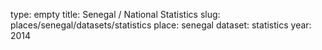 type: empty
title: Senegal / National Statistics
slug: places/senegal/datasets/statistics
place: senegal
dataset: statistics
year: 2014
